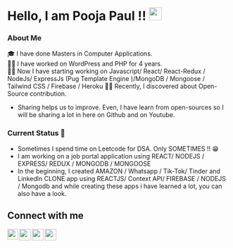 # Hello, I am Pooja Paul !!  <img src="https://github.com/TheDudeThatCode/TheDudeThatCode/blob/master/Assets/Hi.gif" width="29px"> 

### About Me
🎓 I have done Masters in Computer Applications. <br/>
👩‍⚖️ I have worked on WordPress and PHP for 4 years. <br> 
👩‍✈️ Now I have starting working on Javascript/ React/ React-Redux / NodeJs/ ExpressJs (Pug Template Engine )/MongoDB / Mongoose / Tailwind CSS / Firebase / Heroku
🤹‍♀️ Recently, I discovered about Open-Source contribution.<br />
 - Sharing helps us to improve. Even, I have learn from open-sources so I will be sharing a lot in here on Github and on Youtube. <br /> 

### Current Status 🎇
- Sometimes I spend time on Leetcode for DSA. Only SOMETIMES !! 😁 <br/>
- I am working on a job portal application using REACT/ NODEJS / EXPRESS/ REDUX / MONGODB / MONGOOSE 
- In the beginning, I created AMAZON / Whatsapp / Tik-Tok/ Tinder and LinkedIn CLONE app using REACTJS/ Context API/ FIREBASE / NODEJS / Mongodb and while creating these apps i have learned a lot, you can also have a look.


## Connect with me

<a href="https://www.linkedin.com/in/pooja-paul-aa0aaba9/">
  <img align="left" width="24px" src="https://cdn.jsdelivr.net/npm/simple-icons@v3/icons/linkedin.svg"  />
</a>
<a href="https://twitter.com/brownbird135">
  <img align="left" width="26px" src="https://cdn.jsdelivr.net/npm/simple-icons@v3/icons/twitter.svg" />
</a>
<a href="mailto:poojapaul.92@gmail.com">
  <img align="left" width="26px" src="https://cdn.jsdelivr.net/npm/simple-icons@v3/icons/gmail.svg" />
</a>
<a href="https://www.youtube.com/channel/UCeNQcCZ-XFjGdxSI0K2E_TA">
  <img align="left" width="26px" src="https://cdn.jsdelivr.net/npm/simple-icons@v3/icons/youtube.svg" />
</a>




